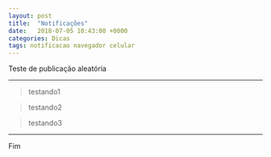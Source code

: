 ```yaml
---
layout: post
title:  "Notificações"
date:   2018-07-05 10:43:00 +0000
categories: Dicas
tags: notificacao navegador celular
---
```


Teste de publicação aleatória

---

> testando1

> testando2

> testando3

---

Fim

